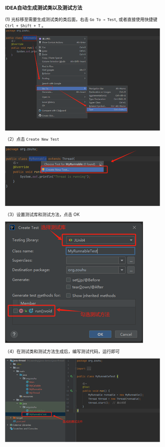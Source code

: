 ### IDEA自动生成测试类以及测试方法

(1) 光标移至需要生成测试类的类后面，右击 `Go To → Test`, 或者直接使用快捷键 `Ctrl + Shift + T` 。![image-20240711214816492](images/image-20240711214816492.png)



（2）点击 `Create New Test`

![image-20240711215027222](images/image-20240711215027222.png)



（3）设置测试库和测试方法，点击 OK

![image-20240711215230453](images/image-20240711215230453.png)



（4）在测试类和测试方法生成后，编写测试代码，运行即可

![image-20240711215434786](images/image-20240711215434786.png)